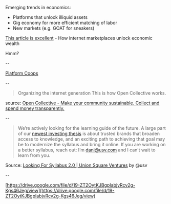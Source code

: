 ---
---

Emerging trends in economics:

- Platforms that unlock illiquid assets
- Gig economy for more efficient matching of labor
- New markets (e.g. GOAT for sneakers)

[This article is excellent](http://abovethecrowd.com/2019/02/27/money-out-of-nowhere-how-internet-marketplaces-unlock-economic-wealth/) - How internet marketplaces unlock economic wealth

Hmm?

--

[Platform Coops](https://resources.platform.coop/)

--

>Organizing the internet generation
> This is how Open Collective works.

source: [Open Collective - Make your community sustainable. Collect and spend money transparently.](https://opencollective.com/how-it-works)

--

> We’re actively looking for the learning guide of the future. A large part of our [newest investing thesis](https://www.usv.com/blog/usv-thesis-30) is about trusted brands that broaden access to knowledge, and an exciting path to achieving that goal may be to modernize the syllabus and bring it online. If you are working on a better syllabus, reach out: I’m dani@usv.com and I can’t wait to learn from you.

Source: [Looking For Syllabus 2.0 | Union Square Ventures](https://www.usv.com/writing/2018/11/looking-for-syllabus-2-0/) by @usv

--

[https://drive.google.com/file/d/19-ZT2OytKJBgpIabjvRcv2g-Kgs46Jeg/view](https://drive.google.com/file/d/19-ZT2OytKJBgpIabjvRcv2g-Kgs46Jeg/view)